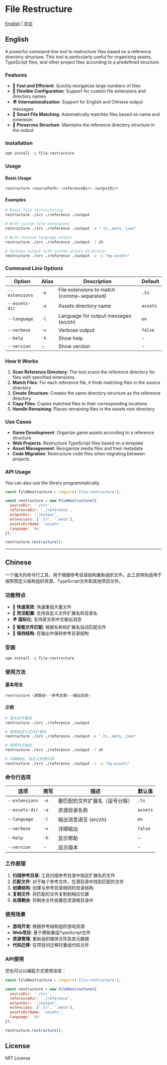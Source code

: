 # File Restructure

[English](#english) | [中文](#chinese)

## English

A powerful command-line tool to restructure files based on a reference directory structure. This tool is particularly useful for organizing assets, TypeScript files, and other project files according to a predefined structure.

### Features

- 🚀 **Fast and Efficient**: Quickly reorganize large numbers of files
- 🔧 **Flexible Configuration**: Support for custom file extensions and directory names
- 🌍 **Internationalization**: Support for English and Chinese output messages
- 📁 **Smart File Matching**: Automatically matches files based on name and extension
- 🎯 **Preserves Structure**: Maintains the reference directory structure in the output

### Installation

```bash
npm install -g file-restructure
```

### Usage

#### Basic Usage

```bash
restructure <sourcePath> <referenceDir> <outputDir>
```

#### Examples

```bash
# Basic file restructuring
restructure ./src ./reference ./output

# With custom file extensions
restructure ./src ./reference ./output -e ".ts,.meta,.json"

# With Chinese language output
restructure ./src ./reference ./output -l zh

# Verbose output with custom assets directory
restructure ./src ./reference ./output -v -a "my-assets"
```

### Command Line Options

| Option | Alias | Description | Default |
|--------|-------|-------------|---------|
| `--extensions` | `-e` | File extensions to match (comma-separated) | `.ts` |
| `--assets-dir` | `-a` | Assets directory name | `assets` |
| `--language` | `-l` | Language for output messages (en/zh) | `en` |
| `--verbose` | `-v` | Verbose output | `false` |
| `--help` | `-h` | Show help | - |
| `--version` | - | Show version | - |

### How It Works

1. **Scan Reference Directory**: The tool scans the reference directory for files with specified extensions
2. **Match Files**: For each reference file, it finds matching files in the source directory
3. **Create Structure**: Creates the same directory structure as the reference directory
4. **Copy Files**: Copies matched files to their corresponding locations
5. **Handle Remaining**: Places remaining files in the assets root directory

### Use Cases

- **Game Development**: Organize game assets according to a reference structure
- **Web Projects**: Restructure TypeScript files based on a template
- **Asset Management**: Reorganize media files and their metadata
- **Code Migration**: Restructure code files when migrating between projects

### API Usage

You can also use the library programmatically:

```javascript
const FileRestructure = require('file-restructure');

const restructure = new FileRestructure({
  sourceDir: './src',
  referenceDir: './reference',
  outputDir: './output',
  extensions: ['.ts', '.meta'],
  assetsDirName: 'assets',
  language: 'en'
});

restructure.restructure();
```

---

## Chinese

一个强大的命令行工具，用于根据参考目录结构重新组织文件。此工具特别适用于按照预定义结构组织资源、TypeScript文件和其他项目文件。

### 功能特点

- 🚀 **快速高效**: 快速重组大量文件
- 🔧 **灵活配置**: 支持自定义文件扩展名和目录名
- 🌍 **国际化**: 支持英文和中文输出消息
- 📁 **智能文件匹配**: 根据名称和扩展名自动匹配文件
- 🎯 **保持结构**: 在输出中保持参考目录结构

### 安装

```bash
npm install -g file-restructure
```

### 使用方法

#### 基本用法

```bash
restructure <源路径> <参考目录> <输出目录>
```

#### 示例

```bash
# 基本文件重组
restructure ./src ./reference ./output

# 使用自定义文件扩展名
restructure ./src ./reference ./output -e ".ts,.meta,.json"

# 使用中文输出
restructure ./src ./reference ./output -l zh

# 详细输出，自定义资源目录
restructure ./src ./reference ./output -v -a "my-assets"
```

### 命令行选项

| 选项 | 简写 | 描述 | 默认值 |
|------|------|------|--------|
| `--extensions` | `-e` | 要匹配的文件扩展名（逗号分隔） | `.ts` |
| `--assets-dir` | `-a` | 资源目录名称 | `assets` |
| `--language` | `-l` | 输出消息语言 (en/zh) | `en` |
| `--verbose` | `-v` | 详细输出 | `false` |
| `--help` | `-h` | 显示帮助 | - |
| `--version` | - | 显示版本 | - |

### 工作原理

1. **扫描参考目录**: 工具扫描参考目录中指定扩展名的文件
2. **匹配文件**: 对于每个参考文件，在源目录中找到匹配的文件
3. **创建结构**: 创建与参考目录相同的目录结构
4. **复制文件**: 将匹配的文件复制到相应位置
5. **处理剩余**: 将剩余文件放置在资源根目录中

### 使用场景

- **游戏开发**: 根据参考结构组织游戏资源
- **Web项目**: 基于模板重组TypeScript文件
- **资源管理**: 重新组织媒体文件及其元数据
- **代码迁移**: 在项目间迁移时重组代码文件

### API使用

您也可以以编程方式使用该库：

```javascript
const FileRestructure = require('file-restructure');

const restructure = new FileRestructure({
  sourceDir: './src',
  referenceDir: './reference',
  outputDir: './output',
  extensions: ['.ts', '.meta'],
  assetsDirName: 'assets',
  language: 'zh'
});

restructure.restructure();
```

## License

MIT License 
